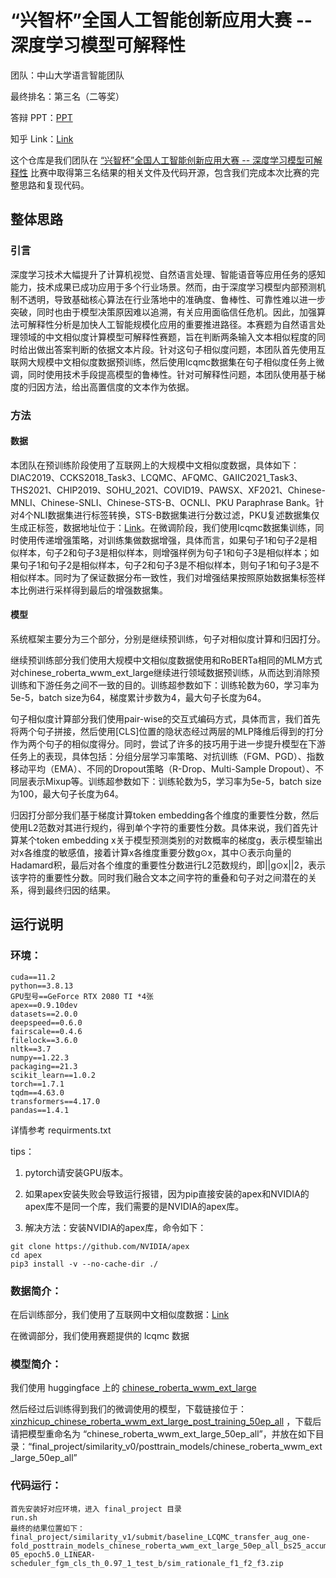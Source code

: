 # “兴智杯”全国人工智能创新应用大赛 -- 深度学习模型可解释性

团队：中山大学语言智能团队

最终排名：第三名（二等奖）

答辩 PPT：[PPT](深度学习模型可解释性赛-中山大学语言智能团队-万凡琦.pptx)

知乎 Link：[Link](https://zhuanlan.zhihu.com/p/630148578)

这个仓库是我们团队在 [“兴智杯”全国人工智能创新应用大赛 -- 深度学习模型可解释性](http://www.aiinnovation.com.cn/#/trackDetail?id=23) 比赛中取得第三名结果的相关文件及代码开源，包含我们完成本次比赛的完整思路和复现代码。

## 整体思路

### 引言

深度学习技术大幅提升了计算机视觉、自然语言处理、智能语音等应用任务的感知能力，技术成果已成功应用于多个行业场景。然而，由于深度学习模型内部预测机制不透明，导致基础核心算法在行业落地中的准确度、鲁棒性、可靠性难以进一步突破，同时也由于模型决策原因难以追溯，有关应用面临信任危机。因此，加强算法可解释性分析是加快人工智能规模化应用的重要推进路径。本赛题为自然语言处理领域的中文相似度计算模型可解释性赛题，旨在判断两条输入文本相似程度的同时给出做出答案判断的依据文本片段。针对这句子相似度问题，本团队首先使用互联网大规模中文相似度数据预训练，然后使用lcqmc数据集在句子相似度任务上微调，同时使用技术手段提高模型的鲁棒性。针对可解释性问题，本团队使用基于梯度的归因方法，给出高置信度的文本作为依据。

### 方法

#### 数据

本团队在预训练阶段使用了互联网上的大规模中文相似度数据，具体如下：DIAC2019、CCKS2018_Task3、LCQMC、AFQMC、GAIIC2021_Task3、THS2021、CHIP2019、SOHU_2021、COVID19、PAWSX、XF2021、Chinese-MNLI、Chinese-SNLI、Chinese-STS-B、OCNLI、PKU Paraphrase Bank。针对4个NLI数据集进行标签转换，STS-B数据集进行分数过滤，PKU复述数据集仅生成正标签，数据地址位于：[Link](https://github.com/liucongg/NLPDataSet)。在微调阶段，我们使用lcqmc数据集训练，同时使用传递增强策略，对训练集做数据增强，具体而言，如果句子1和句子2是相似样本，句子2和句子3是相似样本，则增强样例为句子1和句子3是相似样本；如果句子1和句子2是相似样本，句子2和句子3是不相似样本，则句子1和句子3是不相似样本。同时为了保证数据分布一致性，我们对增强结果按照原始数据集标签样本比例进行采样得到最后的增强数据集。

#### 模型

系统框架主要分为三个部分，分别是继续预训练，句子对相似度计算和归因打分。

继续预训练部分我们使用大规模中文相似度数据使用和RoBERTa相同的MLM方式对chinese_roberta_wwm_ext_large继续进行领域数据预训练，从而达到消除预训练和下游任务之间不一致的目的。训练超参数如下：训练轮数为60，学习率为5e-5，batch size为64，梯度累计步数为4，最大句子长度为64。

句子相似度计算部分我们使用pair-wise的交互式编码方式，具体而言，我们首先将两个句子拼接，然后使用[CLS]位置的隐状态经过两层的MLP降维后得到的打分作为两个句子的相似度得分。同时，尝试了许多的技巧用于进一步提升模型在下游任务上的表现，具体包括：分组分层学习率策略、对抗训练（FGM、PGD）、指数移动平均（EMA）、不同的Dropout策略（R-Drop、Multi-Sample Dropout）、不同层表示Mixup等。训练超参数如下：训练轮数为5，学习率为5e-5，batch size为100，最大句子长度为64。

归因打分部分我们基于梯度计算token embedding各个维度的重要性分数，然后使用L2范数对其进行规约，得到单个字符的重要性分数。具体来说，我们首先计算某个token embedding x关于模型预测类别的对数概率的梯度g，表示模型输出对x各维度的敏感值，接着计算x各维度重要分数g⊙x，其中⊙表示向量的Hadamard积，最后对各个维度的重要性分数进行L2范数规约，即||g⊙x||2，表示该字符的重要性分数。同时我们融合文本之间字符的重叠和句子对之间潜在的关系，得到最终归因的结果。

## 运行说明

### 环境：

```
cuda==11.2
python==3.8.13
GPU型号==GeForce RTX 2080 TI *4张
apex==0.9.10dev
datasets==2.0.0
deepspeed==0.6.0
fairscale==0.4.6
filelock==3.6.0
nltk==3.7
numpy==1.22.3
packaging==21.3
scikit_learn==1.0.2
torch==1.7.1
tqdm==4.63.0
transformers==4.17.0
pandas==1.4.1
```

详情参考 requirments.txt

tips：

1. pytorch请安装GPU版本。

2. 如果apex安装失败会导致运行报错，因为pip直接安装的apex和NVIDIA的apex库不是同一个库，我们需要的是NVIDIA的apex库。
3. 解决方法：安装NVIDIA的apex库，命令如下：

```
git clone https://github.com/NVIDIA/apex
cd apex
pip3 install -v --no-cache-dir ./
```

### 数据简介：

在后训练部分，我们使用了互联网中文相似度数据：[Link](https://github.com/liucongg/NLPDataSet)

在微调部分，我们使用赛题提供的 lcqmc 数据

### 模型简介：

我们使用 huggingface 上的 [chinese_roberta_wwm_ext_large](https://huggingface.co/hfl/chinese-roberta-wwm-ext-large)

然后经过后训练得到我们的微调使用的模型，下载链接位于：[xinzhicup_chinese_roberta_wwm_ext_large_post_training_50ep_all](https://huggingface.co/Wanfq/xinzhicup_chinese_roberta_wwm_ext_large_post_training_50ep_all) ，下载后请把模型重命名为 “chinese_roberta_wwm_ext_large_50ep_all”，并放在如下目录：“final_project/similarity_v0/posttrain_models/chinese_roberta_wwm_ext_large_50ep_all”

### 代码运行：

```
首先安装好对应环境，进入 final_project 目录
run.sh
最终的结果位置如下：
final_project/similarity_v1/submit/baseline_LCQMC_transfer_aug_one-fold_posttrain_models_chinese_roberta_wwm_ext_large_50ep_all_bs25_accumulate5_lr5e-05_epoch5.0_LINEAR-scheduler_fgm_cls_th_0.97_1_test_b/sim_rationale_f1_f2_f3.zip
```



